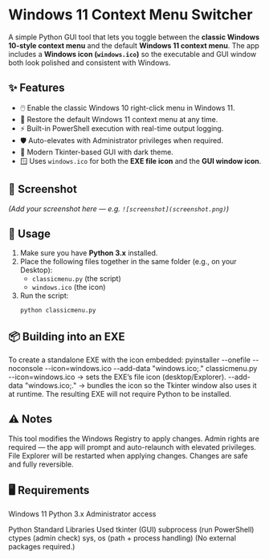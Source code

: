 # Windows 11 Context Menu Switcher
A simple Python GUI tool that lets you toggle between the **classic Windows 10-style context menu** and the default **Windows 11 context menu**. The app includes a **Windows icon (`windows.ico`)** so the executable and GUI window both look polished and consistent with Windows.

## ✨ Features
- 🖱️ Enable the classic Windows 10 right-click menu in Windows 11.  
- 🔄 Restore the default Windows 11 context menu at any time.  
- ⚡ Built-in PowerShell execution with real-time output logging.  
- 🛡️ Auto-elevates with Administrator privileges when required.  
- 🎨 Modern Tkinter-based GUI with dark theme.  
- 🪟 Uses `windows.ico` for both the **EXE file icon** and the **GUI window icon**.

## 📸 Screenshot
*(Add your screenshot here — e.g. `![screenshot](screenshot.png)`)*

## 🚀 Usage
1. Make sure you have **Python 3.x** installed.  
2. Place the following files together in the same folder (e.g., on your Desktop):  
   - `classicmenu.py` (the script)  
   - `windows.ico` (the icon)  
3. Run the script:  
   ```bash
   python classicmenu.py
   
## 📦 Building into an EXE
To create a standalone EXE with the icon embedded:
pyinstaller --onefile --noconsole --icon=windows.ico --add-data "windows.ico;." classicmenu.py
--icon=windows.ico → sets the EXE’s file icon (desktop/Explorer).
--add-data "windows.ico;." → bundles the icon so the Tkinter window also uses it at runtime.
The resulting EXE will not require Python to be installed.

## ⚠️ Notes

This tool modifies the Windows Registry to apply changes.
Admin rights are required — the app will prompt and auto-relaunch with elevated privileges.
File Explorer will be restarted when applying changes.
Changes are safe and fully reversible.

## 🖥️ Requirements

Windows 11
Python 3.x
Administrator access

Python Standard Libraries Used
tkinter (GUI)
subprocess (run PowerShell)
ctypes (admin check)
sys, os (path + process handling)
(No external packages required.)
